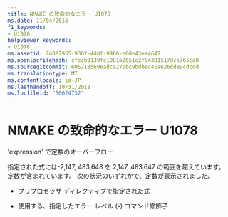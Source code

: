 ```yaml
---
title: NMAKE の致命的なエラー U1078
ms.date: 11/04/2016
f1_keywords:
- U1078
helpviewer_keywords:
- U1078
ms.assetid: 24087955-9362-4ddf-9966-e0de43ea4647
ms.openlocfilehash: cfccb9139fc1081a2651c2f54381517dce765ca8
ms.sourcegitcommit: 6052185696adca270bc9bdbec45a626dd89cdcdd
ms.translationtype: MT
ms.contentlocale: ja-JP
ms.lasthandoff: 10/31/2018
ms.locfileid: "50624732"
---
```

# <a name="nmake-fatal-error-u1078"></a>NMAKE の致命的なエラー U1078

'expression' で定数のオーバーフロー

指定された式には-2,147, 483,648 を 2,147, 483,647 の範囲を超えています。 定数が含まれています。 次の状況のいずれかで、定数が表示されました。

- プリプロセッサ ディレクティブで指定された式

- 使用する、指定したエラー レベル (**-**) コマンド修飾子